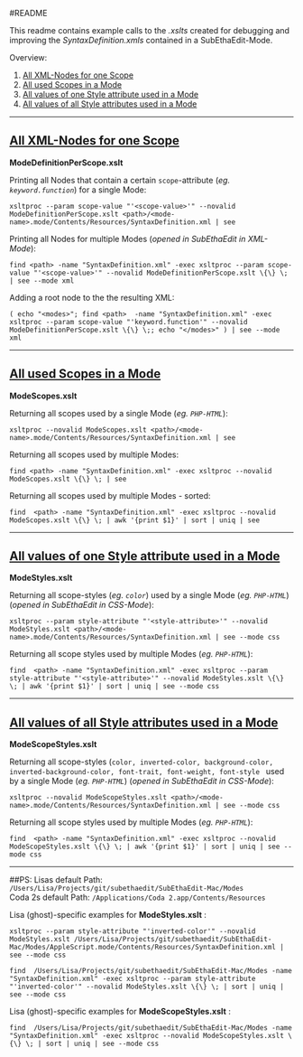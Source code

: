 #README


This readme contains example calls to the *.xslts* created for debugging and improving the *SyntaxDefinition.xmls* contained in a SubEthaEdit-Mode.

Overview:

1. [All XML-Nodes for one Scope](#nodeForScope)
2. [All used Scopes in a Mode](#scopes)
3. [All values of one Style attribute used in a Mode](#oneStyleAttributeValues)
4. [All values of all Style attributes used in a Mode](#allStyleAttributeValues)



---
## [All XML-Nodes for one Scope](id:nodeForScope)
**ModeDefinitionPerScope.xslt**


Printing all Nodes that contain a certain `scope`-attribute (*eg. `keyword.function`*) for a single Mode: 

	xsltproc --param scope-value "'<scope-value>'" --novalid ModeDefinitionPerScope.xslt <path>/<mode-name>.mode/Contents/Resources/SyntaxDefinition.xml | see

Printing all Nodes for multiple Modes (_opened in SubEthaEdit in XML-Mode_): 

	find <path> -name "SyntaxDefinition.xml" -exec xsltproc --param scope-value "'<scope-value>'" --novalid ModeDefinitionPerScope.xslt \{\} \; | see --mode xml
	
Adding a root node to the the resulting XML: 

	( echo "<modes>"; find <path>  -name "SyntaxDefinition.xml" -exec xsltproc --param scope-value "'keyword.function'" --novalid ModeDefinitionPerScope.xslt \{\} \;; echo "</modes>" ) | see --mode xml

---
## [All used Scopes in a Mode](id:scopes)
**ModeScopes.xslt**

Returning all scopes used by a single Mode (*eg. `PHP-HTML`*):

	xsltproc --novalid ModeScopes.xslt <path>/<mode-name>.mode/Contents/Resources/SyntaxDefinition.xml | see

Returning all scopes used by multiple Modes:

	find <path> -name "SyntaxDefinition.xml" -exec xsltproc --novalid ModeScopes.xslt \{\} \; | see

Returning all scopes used by multiple Modes - sorted:

	find  <path> -name "SyntaxDefinition.xml" -exec xsltproc --novalid ModeScopes.xslt \{\} \; | awk '{print $1}' | sort | uniq | see

---
## [All values of one Style attribute used in a Mode](id:oneStyleAttributeValues)
**ModeStyles.xslt**

Returning all scope-styles (*eg. `color`*) used by a single Mode (*eg. `PHP-HTML`*) (_opened in SubEthaEdit in CSS-Mode_):

	xsltproc --param style-attribute "'<style-attribute>'" --novalid ModeStyles.xslt <path>/<mode-name>.mode/Contents/Resources/SyntaxDefinition.xml | see --mode css

Returning all scope styles used by multiple Modes (*eg. `PHP-HTML`*):

	find  <path> -name "SyntaxDefinition.xml" -exec xsltproc --param style-attribute "'<style-attribute>'" --novalid ModeStyles.xslt \{\} \; | awk '{print $1}' | sort | uniq | see --mode css

---
## [All values of all Style attributes used in a Mode](id:allStyleAttributeValues)
**ModeScopeStyles.xslt**

Returning all scope-styles (`color, inverted-color, background-color, inverted-background-color, font-trait, font-weight, font-style
` used by a single Mode (*eg. `PHP-HTML`*) (_opened in SubEthaEdit in CSS-Mode_):

	xsltproc --novalid ModeScopeStyles.xslt <path>/<mode-name>.mode/Contents/Resources/SyntaxDefinition.xml | see --mode css

Returning all scope styles used by multiple Modes (*eg. `PHP-HTML`*):

	find  <path> -name "SyntaxDefinition.xml" -exec xsltproc --novalid ModeScopeStyles.xslt \{\} \; | awk '{print $1}' | sort | uniq | see --mode css

---
##PS:
Lisas default Path: `/Users/Lisa/Projects/git/subethaedit/SubEthaEdit-Mac/Modes`  
Coda 2s default Path: `/Applications/Coda 2.app/Contents/Resources`


Lisa (ghost)-specific examples for **ModeStyles.xslt** :

	xsltproc --param style-attribute "'inverted-color'" --novalid ModeStyles.xslt /Users/Lisa/Projects/git/subethaedit/SubEthaEdit-Mac/Modes/AppleScript.mode/Contents/Resources/SyntaxDefinition.xml | see --mode css

	find  /Users/Lisa/Projects/git/subethaedit/SubEthaEdit-Mac/Modes -name "SyntaxDefinition.xml" -exec xsltproc --param style-attribute "'inverted-color'" --novalid ModeStyles.xslt \{\} \; | sort | uniq | see --mode css

Lisa (ghost)-specific examples for **ModeScopeStyles.xslt** :

	find  /Users/Lisa/Projects/git/subethaedit/SubEthaEdit-Mac/Modes -name "SyntaxDefinition.xml" -exec xsltproc --novalid ModeScopeStyles.xslt \{\} \; | sort | uniq | see --mode css
